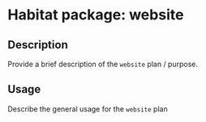 # Habitat package: website

## Description

Provide a brief description of the `website` plan / purpose.

## Usage

Describe the general usage for the `website` plan

